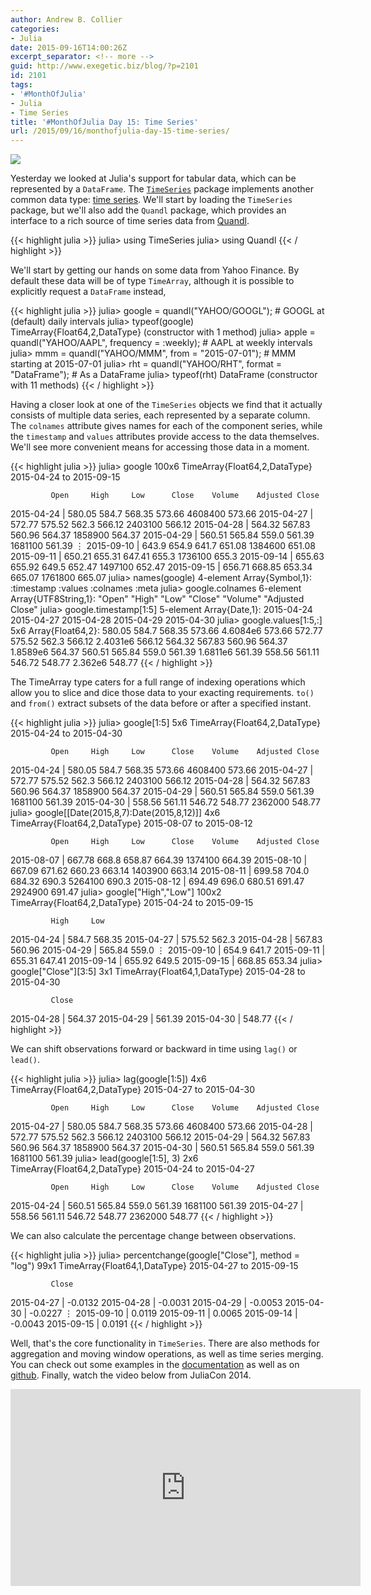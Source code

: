 ```yaml
---
author: Andrew B. Collier
categories:
- Julia
date: 2015-09-16T14:00:26Z
excerpt_separator: <!-- more -->
guid: http://www.exegetic.biz/blog/?p=2101
id: 2101
tags:
- '#MonthOfJulia'
- Julia
- Time Series
title: '#MonthOfJulia Day 15: Time Series'
url: /2015/09/16/monthofjulia-day-15-time-series/
---
```


<!--more-->

<img src="{{ site.baseurl }}/static/img/2015/09/Julia-Logo-TimeSeries.png">

Yesterday we looked at Julia's support for tabular data, which can be represented by a `DataFrame`. The [`TimeSeries`](https://github.com/JuliaStats/TimeSeries.jl) package implements another common data type: [time series](https://en.wikipedia.org/wiki/Time_series). We'll start by loading the `TimeSeries` package, but we'll also add the `Quandl` package, which provides an interface to a rich source of time series data from [Quandl](https://www.quandl.com/).

{{< highlight julia >}}
julia> using TimeSeries
julia> using Quandl
{{< / highlight >}}

We'll start by getting our hands on some data from Yahoo Finance. By default these data will be of type `TimeArray`, although it is possible to explicitly request a `DataFrame` instead,

{{< highlight julia >}}
julia> google = quandl("YAHOO/GOOGL"); # GOOGL at (default) daily intervals
julia> typeof(google)
TimeArray{Float64,2,DataType} (constructor with 1 method)
julia> apple = quandl("YAHOO/AAPL", frequency = :weekly); # AAPL at weekly intervals
julia> mmm = quandl("YAHOO/MMM", from = "2015-07-01"); # MMM starting at 2015-07-01
julia> rht = quandl("YAHOO/RHT", format = "DataFrame"); # As a DataFrame
julia> typeof(rht)
DataFrame (constructor with 11 methods)
{{< / highlight >}}

Having a closer look at one of the `TimeSeries` objects we find that it actually consists of multiple data series, each represented by a separate column. The `colnames` attribute gives names for each of the component series, while the `timestamp` and `values` attributes provide access to the data themselves. We'll see more convenient means for accessing those data in a moment.

{{< highlight julia >}}
julia> google
100x6 TimeArray{Float64,2,DataType} 2015-04-24 to 2015-09-15

             Open     High     Low      Close    Volume    Adjusted Close
2015-04-24 | 580.05   584.7    568.35   573.66   4608400   573.66
2015-04-27 | 572.77   575.52   562.3    566.12   2403100   566.12
2015-04-28 | 564.32   567.83   560.96   564.37   1858900   564.37
2015-04-29 | 560.51   565.84   559.0    561.39   1681100   561.39
⋮
2015-09-10 | 643.9    654.9    641.7    651.08   1384600   651.08
2015-09-11 | 650.21   655.31   647.41   655.3    1736100   655.3
2015-09-14 | 655.63   655.92   649.5    652.47   1497100   652.47
2015-09-15 | 656.71   668.85   653.34   665.07   1761800   665.07
julia> names(google)
4-element Array{Symbol,1}:
 :timestamp
 :values
 :colnames
 :meta
julia> google.colnames
6-element Array{UTF8String,1}:
 "Open"
 "High"
 "Low"
 "Close"
 "Volume"
 "Adjusted Close"
julia> google.timestamp[1:5]
5-element Array{Date,1}:
 2015-04-24
 2015-04-27
 2015-04-28
 2015-04-29
 2015-04-30
julia> google.values[1:5,:]
5x6 Array{Float64,2}:
 580.05   584.7    568.35   573.66   4.6084e6   573.66
 572.77   575.52   562.3    566.12   2.4031e6   566.12
 564.32   567.83   560.96   564.37   1.8589e6   564.37
 560.51   565.84   559.0    561.39   1.6811e6   561.39
 558.56   561.11   546.72   548.77   2.362e6    548.77
{{< / highlight >}}

The TimeArray type caters for a full range of indexing operations which allow you to slice and dice those data to your exacting requirements. `to()` and `from()` extract subsets of the data before or after a specified instant.

{{< highlight julia >}}
julia> google[1:5]
5x6 TimeArray{Float64,2,DataType} 2015-04-24 to 2015-04-30

             Open     High     Low      Close    Volume    Adjusted Close
2015-04-24 | 580.05   584.7    568.35   573.66   4608400   573.66
2015-04-27 | 572.77   575.52   562.3    566.12   2403100   566.12
2015-04-28 | 564.32   567.83   560.96   564.37   1858900   564.37
2015-04-29 | 560.51   565.84   559.0    561.39   1681100   561.39
2015-04-30 | 558.56   561.11   546.72   548.77   2362000   548.77
julia> google[[Date(2015,8,7):Date(2015,8,12)]]
4x6 TimeArray{Float64,2,DataType} 2015-08-07 to 2015-08-12

             Open     High     Low      Close    Volume    Adjusted Close
2015-08-07 | 667.78   668.8    658.87   664.39   1374100   664.39
2015-08-10 | 667.09   671.62   660.23   663.14   1403900   663.14
2015-08-11 | 699.58   704.0    684.32   690.3    5264100   690.3
2015-08-12 | 694.49   696.0    680.51   691.47   2924900   691.47
julia> google["High","Low"]
100x2 TimeArray{Float64,2,DataType} 2015-04-24 to 2015-09-15

             High     Low
2015-04-24 | 584.7    568.35
2015-04-27 | 575.52   562.3
2015-04-28 | 567.83   560.96
2015-04-29 | 565.84   559.0
⋮
2015-09-10 | 654.9 641.7
2015-09-11 | 655.31 647.41
2015-09-14 | 655.92 649.5
2015-09-15 | 668.85 653.34
julia> google["Close"][3:5]
3x1 TimeArray{Float64,1,DataType} 2015-04-28 to 2015-04-30

             Close
2015-04-28 | 564.37
2015-04-29 | 561.39
2015-04-30 | 548.77
{{< / highlight >}}

We can shift observations forward or backward in time using `lag()` or `lead()`.

{{< highlight julia >}}
julia> lag(google[1:5])
4x6 TimeArray{Float64,2,DataType} 2015-04-27 to 2015-04-30

             Open     High     Low      Close    Volume    Adjusted Close
2015-04-27 | 580.05   584.7    568.35   573.66   4608400   573.66
2015-04-28 | 572.77   575.52   562.3    566.12   2403100   566.12
2015-04-29 | 564.32   567.83   560.96   564.37   1858900   564.37
2015-04-30 | 560.51   565.84   559.0    561.39   1681100   561.39
julia> lead(google[1:5], 3)
2x6 TimeArray{Float64,2,DataType} 2015-04-24 to 2015-04-27

             Open     High     Low      Close    Volume    Adjusted Close
2015-04-24 | 560.51   565.84   559.0    561.39   1681100   561.39
2015-04-27 | 558.56   561.11   546.72   548.77   2362000   548.77
{{< / highlight >}}

We can also calculate the percentage change between observations.

{{< highlight julia >}}
julia> percentchange(google["Close"], method = "log")
99x1 TimeArray{Float64,1,DataType} 2015-04-27 to 2015-09-15

             Close
2015-04-27 | -0.0132
2015-04-28 | -0.0031
2015-04-29 | -0.0053
2015-04-30 | -0.0227
⋮
2015-09-10 | 0.0119
2015-09-11 | 0.0065
2015-09-14 | -0.0043
2015-09-15 | 0.0191
{{< / highlight >}}

Well, that's the core functionality in `TimeSeries`. There are also methods for aggregation and moving window operations, as well as time series merging. You can check out some examples in the [documentation](http://timeseriesjl.readthedocs.org/en/latest/index.html) as well as on [github](https://github.com/DataWookie/MonthOfJulia). Finally, watch the video below from JuliaCon 2014.

<iframe width="560" height="315" src="https://www.youtube.com/embed/y_Psv8pUQsQ" frameborder="0" allowfullscreen></iframe>